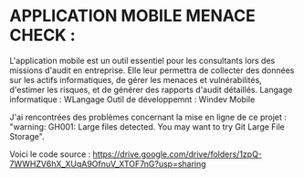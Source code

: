 # APPLICATION MOBILE MENACE CHECK :

L'application mobile est un outil essentiel pour les consultants lors des missions d'audit en entreprise. Elle leur permettra de collecter des données sur les actifs informatiques, de gérer les menaces et vulnérabilités, d'estimer les risques, et de générer des rapports d'audit détaillés.
Langage informatique : WLangage
Outil de développemnt : Windev Mobile

J'ai rencontrées des problèmes concernant la mise en ligne de ce projet : "warning: GH001: Large files detected. You may want to try Git Large File Storage".

Voici le code source : https://drive.google.com/drive/folders/1zpQ-7WWHZV6hX_XUqA9OfnuV_XTOF7nG?usp=sharing
